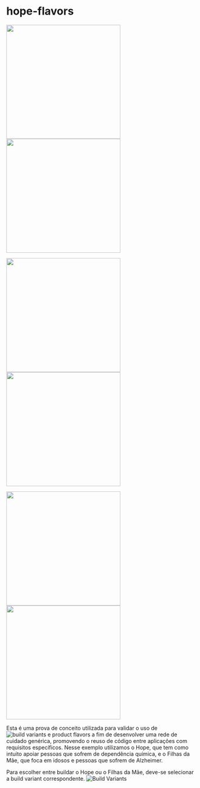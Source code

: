 # hope-flavors

<img src="screenshots/hope1.png" width="300"> <img src="screenshots/filhas1.png" width="300">

<img src="screenshots/hope2.png" width="300"> <img src="screenshots/filhas2.png" width="300">

<img src="screenshots/hope3.png" width="300"> <img src="screenshots/filhas3.png" width="300">



Esta é uma prova de conceito utilizada para validar o uso de ![build variants e product flavors](https://developer.android.com/studio/build/build-variants#product-flavors) a fim de desenvolver uma rede de cuidado genérica, promovendo o reuso de código entre aplicações com requisitos específicos. Nesse exemplo utilizamos o Hope, que tem como intuito apoiar pessoas que sofrem de dependência química, e o Filhas da Mãe, que foca em idosos e pessoas que sofrem de Alzheimer.

Para escolher entre buildar o Hope ou o Filhas da Mãe, deve-se selecionar a build variant correspondente.
![Build Variants](screenshots/build_variants.png)
